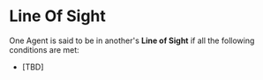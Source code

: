 # Line Of Sight

One Agent is said to be in another's **Line of Sight** if all the following conditions are met:

* [TBD]
